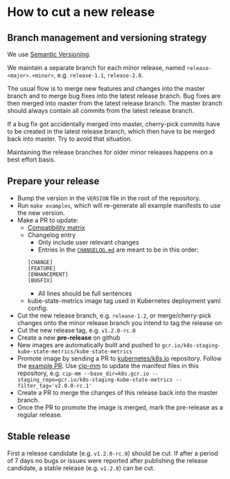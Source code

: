 # How to cut a new release

## Branch management and versioning strategy

We use [Semantic Versioning](http://semver.org/).

We maintain a separate branch for each minor release, named `release-<major>.<minor>`, e.g. `release-1.1`, `release-2.0`.

The usual flow is to merge new features and changes into the master branch and to merge bug fixes into the latest release branch. Bug fixes are then merged into master from the latest release branch. The master branch should always contain all commits from the latest release branch.

If a bug fix got accidentally merged into master, cherry-pick commits have to be created in the latest release branch, which then have to be merged back into master. Try to avoid that situation.

Maintaining the release branches for older minor releases happens on a best effort basis.

## Prepare your release

* Bump the version in the `VERSION` file in the root of the repository.
* Run `make examples`, which will re-generate all example manifests to use the new version.
* Make a PR to update:
  * [Compatibility matrix](README.md#compatibility-matrix)
  * Changelog entry
    * Only include user relevant changes
    * Entries in the [`CHANGELOG.md`](CHANGELOG.md) are meant to be in this order:
    ```
    [CHANGE]
    [FEATURE]
    [ENHANCEMENT]
    [BUGFIX]
    ```
    * All lines should be full sentences
  * kube-state-metrics image tag used in Kubernetes deployment yaml config.
* Cut the new release branch, e.g. `release-1.2`, or merge/cherry-pick changes onto the minor release branch you intend to tag the release on
* Cut the new release tag, e.g. `v1.2.0-rc.0`
* Create a new **pre-release** on github
* New images are automatically built and pushed to `gcr.io/k8s-staging-kube-state-metrics/kube-state-metrics`
* Promote image by sending a PR to [kubernetes/k8s.io](https://github.com/kubernetes/k8s.io) repository. Follow the [example PR](https://github.com/kubernetes/k8s.io/pull/1260). Use [cip-mm](https://github.com/kubernetes/release/tree/master/cmd/cip-mm) to update the manifest files in this repository, e.g. `cip-mm --base_dir=k8s.gcr.io --staging_repo=gcr.io/k8s-staging-kube-state-metrics --filter_tag='v2.0.0-rc.1'`
* Create a PR to merge the changes of this release back into the master branch.
* Once the PR to promote the image is merged, mark the pre-release as a regular release.

## Stable release

First a release candidate (e.g. `v1.2.0-rc.0`) should be cut. If after a period of 7 days no bugs or issues were reported after publishing the release candidate, a stable release (e.g. `v1.2.0`) can be cut.
